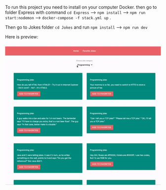 To run  this project you need to install on your computer Docker.
then go to folder Express with command `cd Express` -->  `npm install` -->  `npm run start:nodemon` -->  `docker-compose -f stack.yml up` .

Then go to Jokes folder `cd Jokes` and run `npm install` --> `npm run dev`

Here is preview: 

![ Alt text](Jokes.gif)  [](Jokes.gif)
